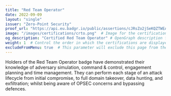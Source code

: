 ```yaml
---
title: "Red Team Operator"
date: 2022-09-09
layout: "single"
issuer: "Zero-Point Security"
proof_url: "https://api.eu.badgr.io/public/assertions/cJRsZo2jSeKQZTWEAmtLsA?identity__email=stephen.redding31%40gmail.com"
image: "/images/certifications/crto.png"  # Image for the certification
og_description: "Certified Red Team Operator" # OpenGraph description for this page
weight: 1  # Control the order in which the certifications are displayed
excludeFromMenu: true  # This parameter will exclude this page from the menu
---
```

Holders of the Red Team Operator badge have demonstrated their knowledge of adversary simulation, command & control, engagement planning and time management. They can perform each stage of an attack lifecycle from initial compromise, to full domain takeover, data hunting, and exfiltration; whilst being aware of OPSEC concerns and bypassing defences.